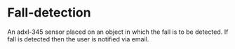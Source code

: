 # Fall-detection
An adxl-345 sensor placed on an object in which the fall is to be detected. If fall is detected then the user is notified via email.
